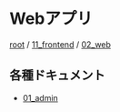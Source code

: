 # Webアプリ

[root](./../../README.md) 
/ [11_frontend](./../README.md) 
/ [02_web](./README.md) 

## 各種ドキュメント

* [01_admin](./01_admin/README.md)

